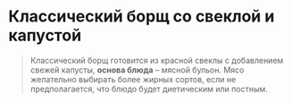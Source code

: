 # Классический борщ со свеклой и капустой

> Классический борщ готовится из красной свеклы с добавлением свежей капусты, **основа блюда** – мясной бульон. Мясо желательно выбирать более жирных сортов, если не предполагается, что блюдо будет диетическим или постным.